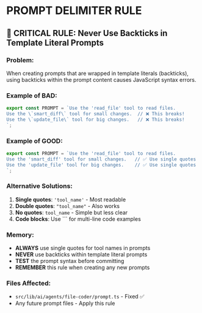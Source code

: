 # PROMPT DELIMITER RULE

## 🚨 CRITICAL RULE: Never Use Backticks in Template Literal Prompts

### Problem:
When creating prompts that are wrapped in template literals (backticks), using backticks within the prompt content causes JavaScript syntax errors.

### Example of BAD:
```typescript
export const PROMPT = `Use the 'read_file' tool to read files.
Use the \`smart_diff\` tool for small changes.  // ❌ This breaks!
Use the \`update_file\` tool for big changes.   // ❌ This breaks!
`;
```

### Example of GOOD:
```typescript
export const PROMPT = `Use the 'read_file' tool to read files.
Use the 'smart_diff' tool for small changes.   // ✅ Use single quotes
Use the 'update_file' tool for big changes.    // ✅ Use single quotes
`;
```

### Alternative Solutions:
1. **Single quotes**: `'tool_name'` - Most readable
2. **Double quotes**: `"tool_name"` - Also works
3. **No quotes**: `tool_name` - Simple but less clear
4. **Code blocks**: Use \`\`\` for multi-line code examples

### Memory:
- **ALWAYS** use single quotes for tool names in prompts
- **NEVER** use backticks within template literal prompts
- **TEST** the prompt syntax before committing
- **REMEMBER** this rule when creating any new prompts

### Files Affected:
- `src/lib/ai/agents/file-coder/prompt.ts` - Fixed ✅
- Any future prompt files - Apply this rule 